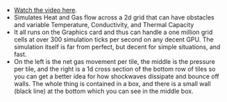 

* [Watch the video here](https://imgur.com/a/FQ5joo3).
* Simulates Heat and Gas flow across a 2d grid that can have obstacles and variable Temperature, Conductivity, and Thermal Capacity
* It all runs on the Graphics card and thus can handle a one million grid cells at over 300 simulation ticks per second on any decent GPU. The simulation itself is far from perfect, but decent for simple situations, and fast.
* On the left is the net gas movement per tile, the middle is the pressure per tile, and the right is a 1d cross section of the bottom row of tiles so you can get a better idea for how shockwaves dissipate and bounce off walls. The whole thing is contained in a box, and there is a small wall (black line) at the bottom which you can see in the middle box. 
